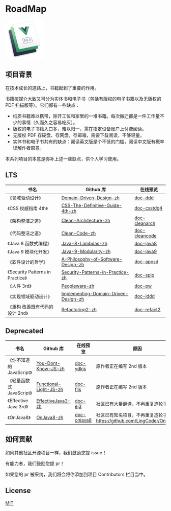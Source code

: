 # RoadMap

<img src="./hero.png" width=24% />

## 项目背景

在技术成长的道路上，书籍起到了重要的作用。

书籍按媒介大致又可分为实体书和电子书（包括有版权的电子书籍以及无版权的 PDF 扫描版等）。它们都有一些缺点：

- 纸质书籍难以携带，除开工位和家里的一堆书籍。每次搬迁都是一件工作量不少的事情（久而久之容易吃灰）。
- 版权的电子书籍入口多，难以归一，需在指定设备账户上付费阅读。
- 无版权 PDF 存硬盘、存网盘，存邮箱，需要下载阅读，不够轻量。
- 实体书和电子书共有的缺点：阅读英文版是个不低的门槛，阅读中文版有概率误解作者原意。

本系列项目的本意是弥补上述一些缺点，供个人学习使用。

## LTS

| 书名                              | Github 库                                                                                               | 在线预览                                               |
| --------------------------------- | ------------------------------------------------------------------------------------------------------- | ------------------------------------------------------ |
| 《领域驱动设计》                  | [Domain-Driven-Design-zh](https://github.com/gdut-yy/Domain-Driven-Design-zh)                           | [doc-ddd](http://gdut_yy.gitee.io/doc-ddd)             |
| 《CSS 权威指南 4th》              | [CSS-The-Definitive-Guide-4th-zh](https://github.com/gdut-yy/CSS-The-Definitive-Guide-4th-zh)           | [doc-csstdg4](http://gdut_yy.gitee.io/doc-csstdg4)     |
| 《架构整洁之道》                  | [Clean-Architecture-zh](https://github.com/gdut-yy/Clean-Architecture-zh)                               | [doc-cleanarch](http://gdut_yy.gitee.io/doc-cleanarch) |
| 《代码整洁之道》                  | [Clean-Code-zh](https://github.com/gdut-yy/Clean-Code-zh)                                               | [doc-cleancode](http://gdut_yy.gitee.io/doc-cleancode) |
| 《Java 8 函数式编程》             | [Java-8-Lambdas-zh](https://github.com/gdut-yy/Java-8-Lambdas-zh)                                       | [doc-java8](http://gdut_yy.gitee.io/doc-java8)         |
| 《Java 9 模块化开发》             | [Java-9-Modularity-zh](https://github.com/gdut-yy/Java-9-Modularity-zh)                                 | [doc-java9](http://gdut_yy.gitee.io/doc-java9)         |
| 《软件设计的哲学》                | [A-Philosophy-of-Software-Design-zh](https://github.com/gdut-yy/A-Philosophy-of-Software-Design-zh)     | [doc-aposd](http://gdut_yy.gitee.io/doc-aposd)         |
| 《Security Patterns in Practice》 | [Security-Patterns-in-Practice-zh](https://github.com/gdut-yy/Security-Patterns-in-Practice-zh)         | [doc-spip](http://gdut_yy.gitee.io/doc-spip)           |
| 《人件 3rd》                      | [Peopleware-zh](https://github.com/gdut-yy/Peopleware-zh)                                               | [doc-pw](http://gdut_yy.gitee.io/doc-pw)               |
| 《实现领域驱动设计》              | [Implementing-Domain-Driven-Design-zh](https://github.com/gdut-yy/Implementing-Domain-Driven-Design-zh) | [doc-iddd](http://gdut_yy.gitee.io/doc-iddd)           |
| 《重构 改善既有代码的设计 2nd》   | [Refactoring2-zh](https://github.com/gdut-yy/Refactoring2-zh)                                           | [doc-refact2](http://gdut_yy.gitee.io/doc-refact2)     |

## Deprecated

| 书名                      | Github 库                                                                   | 在线预览                                           | 原因                                                                  |
| ------------------------- | --------------------------------------------------------------------------- | -------------------------------------------------- | --------------------------------------------------------------------- |
| 《你不知道的 JavaScript》 | [You-Dont-Know-JS-zh](https://github.com/gdut-yy/You-Dont-Know-JS-zh)       | [doc-ydkjs](http://gdut_yy.gitee.io/doc-ydkjs)     | 原作者正在编写 2nd 版本                                               |
| 《轻量函数式 JavaScript》 | [Functional-Light-JS-zh](https://github.com/gdut-yy/Functional-Light-JS-zh) | [doc-fljs](http://gdut_yy.gitee.io/doc-fljs)       | 原作者正在编写 2nd 版本                                               |
| 《Effective Java 3rd》    | [EffectiveJava3-zh](https://github.com/gdut-yy/EffectiveJava3-zh)           | [doc-ej3](http://gdut_yy.gitee.io/doc-ej3)         | 社区已有大量翻译，不再重复造轮子                                      |
| 《OnJava8》               | [OnJava8-zh](https://github.com/gdut-yy/OnJava8-zh)                         | [doc-onjava8](http://gdut_yy.gitee.io/doc-onjava8) | 社区已有知名项目，不再重复造轮子 https://github.com/LingCoder/OnJava8 |

## 如何贡献

如同其他社区开源项目一样，我们鼓励您提 issue！

有能力者，我们鼓励您提 pr！

如果您的 pr 被采纳，我们将会将你添加到项目 Contributors 栏目当中。

## License

[MIT](./LICENSE)
